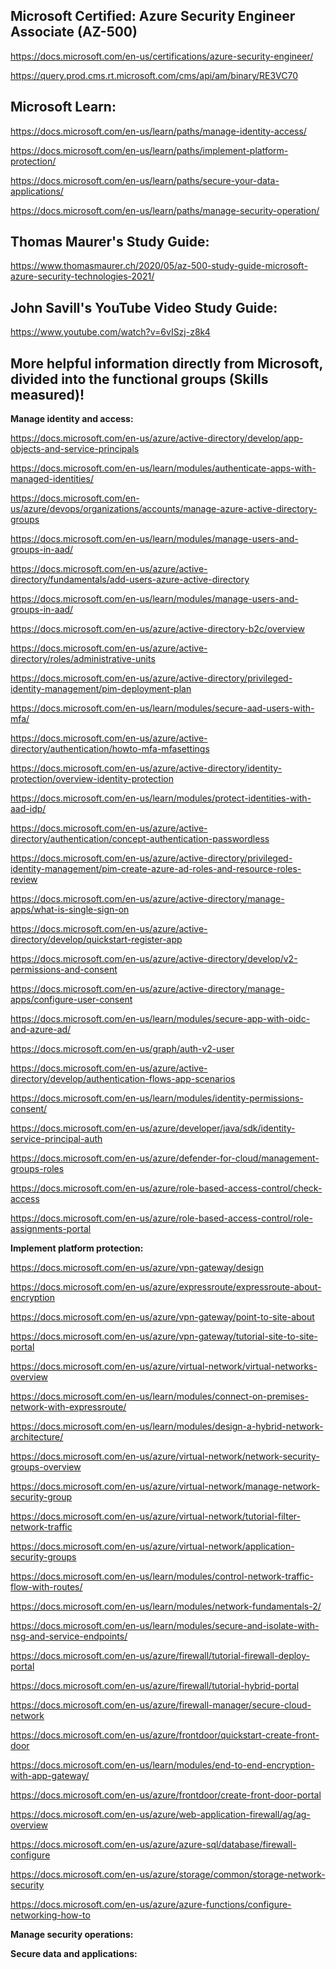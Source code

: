 Microsoft Certified: Azure Security Engineer Associate (AZ-500)
-----------------

https://docs.microsoft.com/en-us/certifications/azure-security-engineer/

https://query.prod.cms.rt.microsoft.com/cms/api/am/binary/RE3VC70

Microsoft Learn:
-------------------

https://docs.microsoft.com/en-us/learn/paths/manage-identity-access/

https://docs.microsoft.com/en-us/learn/paths/implement-platform-protection/

https://docs.microsoft.com/en-us/learn/paths/secure-your-data-applications/

https://docs.microsoft.com/en-us/learn/paths/manage-security-operation/

Thomas Maurer's Study Guide:  
-------------------
https://www.thomasmaurer.ch/2020/05/az-500-study-guide-microsoft-azure-security-technologies-2021/

John Savill's YouTube Video Study Guide:  
-------------------
https://www.youtube.com/watch?v=6vISzj-z8k4

More helpful information directly from Microsoft, divided into the functional groups (Skills measured)!
-------------------

**Manage identity and access:**

https://docs.microsoft.com/en-us/azure/active-directory/develop/app-objects-and-service-principals

https://docs.microsoft.com/en-us/learn/modules/authenticate-apps-with-managed-identities/

https://docs.microsoft.com/en-us/azure/devops/organizations/accounts/manage-azure-active-directory-groups

https://docs.microsoft.com/en-us/learn/modules/manage-users-and-groups-in-aad/

https://docs.microsoft.com/en-us/azure/active-directory/fundamentals/add-users-azure-active-directory

https://docs.microsoft.com/en-us/learn/modules/manage-users-and-groups-in-aad/

https://docs.microsoft.com/en-us/azure/active-directory-b2c/overview

https://docs.microsoft.com/en-us/azure/active-directory/roles/administrative-units

https://docs.microsoft.com/en-us/azure/active-directory/privileged-identity-management/pim-deployment-plan

https://docs.microsoft.com/en-us/learn/modules/secure-aad-users-with-mfa/

https://docs.microsoft.com/en-us/azure/active-directory/authentication/howto-mfa-mfasettings

https://docs.microsoft.com/en-us/azure/active-directory/identity-protection/overview-identity-protection

https://docs.microsoft.com/en-us/learn/modules/protect-identities-with-aad-idp/

https://docs.microsoft.com/en-us/azure/active-directory/authentication/concept-authentication-passwordless

https://docs.microsoft.com/en-us/azure/active-directory/privileged-identity-management/pim-create-azure-ad-roles-and-resource-roles-review

https://docs.microsoft.com/en-us/azure/active-directory/manage-apps/what-is-single-sign-on

https://docs.microsoft.com/en-us/azure/active-directory/develop/quickstart-register-app

https://docs.microsoft.com/en-us/azure/active-directory/develop/v2-permissions-and-consent

https://docs.microsoft.com/en-us/azure/active-directory/manage-apps/configure-user-consent

https://docs.microsoft.com/en-us/learn/modules/secure-app-with-oidc-and-azure-ad/

https://docs.microsoft.com/en-us/graph/auth-v2-user

https://docs.microsoft.com/en-us/azure/active-directory/develop/authentication-flows-app-scenarios

https://docs.microsoft.com/en-us/learn/modules/identity-permissions-consent/

https://docs.microsoft.com/en-us/azure/developer/java/sdk/identity-service-principal-auth

https://docs.microsoft.com/en-us/azure/defender-for-cloud/management-groups-roles

https://docs.microsoft.com/en-us/azure/role-based-access-control/check-access

https://docs.microsoft.com/en-us/azure/role-based-access-control/role-assignments-portal

**Implement platform protection:**

https://docs.microsoft.com/en-us/azure/vpn-gateway/design

https://docs.microsoft.com/en-us/azure/expressroute/expressroute-about-encryption

https://docs.microsoft.com/en-us/azure/vpn-gateway/point-to-site-about

https://docs.microsoft.com/en-us/azure/vpn-gateway/tutorial-site-to-site-portal

https://docs.microsoft.com/en-us/azure/virtual-network/virtual-networks-overview

https://docs.microsoft.com/en-us/learn/modules/connect-on-premises-network-with-expressroute/

https://docs.microsoft.com/en-us/learn/modules/design-a-hybrid-network-architecture/

https://docs.microsoft.com/en-us/azure/virtual-network/network-security-groups-overview

https://docs.microsoft.com/en-us/azure/virtual-network/manage-network-security-group

https://docs.microsoft.com/en-us/azure/virtual-network/tutorial-filter-network-traffic

https://docs.microsoft.com/en-us/azure/virtual-network/application-security-groups

https://docs.microsoft.com/en-us/learn/modules/control-network-traffic-flow-with-routes/

https://docs.microsoft.com/en-us/learn/modules/network-fundamentals-2/

https://docs.microsoft.com/en-us/learn/modules/secure-and-isolate-with-nsg-and-service-endpoints/

https://docs.microsoft.com/en-us/azure/firewall/tutorial-firewall-deploy-portal

https://docs.microsoft.com/en-us/azure/firewall/tutorial-hybrid-portal

https://docs.microsoft.com/en-us/azure/firewall-manager/secure-cloud-network

https://docs.microsoft.com/en-us/azure/frontdoor/quickstart-create-front-door

https://docs.microsoft.com/en-us/learn/modules/end-to-end-encryption-with-app-gateway/

https://docs.microsoft.com/en-us/azure/frontdoor/create-front-door-portal

https://docs.microsoft.com/en-us/azure/web-application-firewall/ag/ag-overview

https://docs.microsoft.com/en-us/azure/azure-sql/database/firewall-configure

https://docs.microsoft.com/en-us/azure/storage/common/storage-network-security

https://docs.microsoft.com/en-us/azure/azure-functions/configure-networking-how-to














**Manage security operations:**

**Secure data and applications:**

